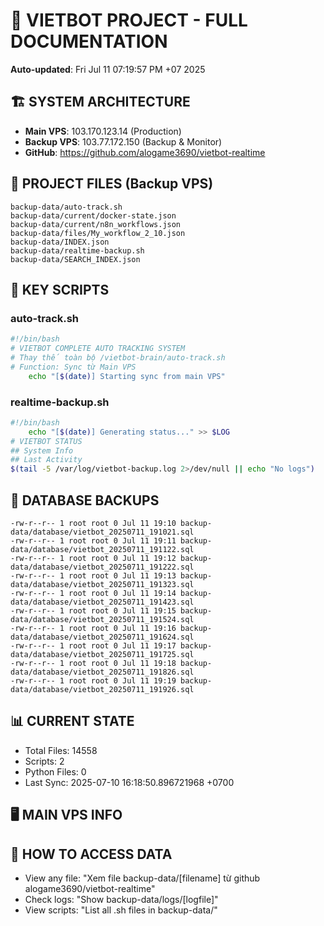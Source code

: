 # 🤖 VIETBOT PROJECT - FULL DOCUMENTATION
**Auto-updated**: Fri Jul 11 07:19:57 PM +07 2025

## 🏗️ SYSTEM ARCHITECTURE
- **Main VPS**: 103.170.123.14 (Production)
- **Backup VPS**: 103.77.172.150 (Backup & Monitor)
- **GitHub**: https://github.com/alogame3690/vietbot-realtime

## 📁 PROJECT FILES (Backup VPS)
```
backup-data/auto-track.sh
backup-data/current/docker-state.json
backup-data/current/n8n_workflows.json
backup-data/files/My_workflow_2_10.json
backup-data/INDEX.json
backup-data/realtime-backup.sh
backup-data/SEARCH_INDEX.json
```

## 🔧 KEY SCRIPTS
### auto-track.sh
```bash
#!/bin/bash
# VIETBOT COMPLETE AUTO TRACKING SYSTEM
# Thay thế toàn bộ /vietbot-brain/auto-track.sh
# Function: Sync từ Main VPS
    echo "[$(date)] Starting sync from main VPS"
```
### realtime-backup.sh
```bash
#!/bin/bash
    echo "[$(date)] Generating status..." >> $LOG
# VIETBOT STATUS
## System Info
## Last Activity
$(tail -5 /var/log/vietbot-backup.log 2>/dev/null || echo "No logs")
```

## 💾 DATABASE BACKUPS
```
-rw-r--r-- 1 root root 0 Jul 11 19:10 backup-data/database/vietbot_20250711_191021.sql
-rw-r--r-- 1 root root 0 Jul 11 19:11 backup-data/database/vietbot_20250711_191122.sql
-rw-r--r-- 1 root root 0 Jul 11 19:12 backup-data/database/vietbot_20250711_191222.sql
-rw-r--r-- 1 root root 0 Jul 11 19:13 backup-data/database/vietbot_20250711_191323.sql
-rw-r--r-- 1 root root 0 Jul 11 19:14 backup-data/database/vietbot_20250711_191423.sql
-rw-r--r-- 1 root root 0 Jul 11 19:15 backup-data/database/vietbot_20250711_191524.sql
-rw-r--r-- 1 root root 0 Jul 11 19:16 backup-data/database/vietbot_20250711_191624.sql
-rw-r--r-- 1 root root 0 Jul 11 19:17 backup-data/database/vietbot_20250711_191725.sql
-rw-r--r-- 1 root root 0 Jul 11 19:18 backup-data/database/vietbot_20250711_191826.sql
-rw-r--r-- 1 root root 0 Jul 11 19:19 backup-data/database/vietbot_20250711_191926.sql
```

## 📊 CURRENT STATE
- Total Files: 14558
- Scripts: 2
- Python Files: 0
- Last Sync: 2025-07-10 16:18:50.896721968 +0700

## 🖥️ MAIN VPS INFO


## 🚨 HOW TO ACCESS DATA
- View any file: "Xem file backup-data/[filename] từ github alogame3690/vietbot-realtime"
- Check logs: "Show backup-data/logs/[logfile]"
- View scripts: "List all .sh files in backup-data/"
